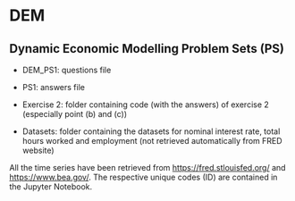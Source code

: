 # DEM
Dynamic Economic Modelling Problem Sets (PS) 
----------------------------------------------
- DEM_PS1: questions file

- PS1: answers file

- Exercise 2: folder containing code (with the answers) of exercise 2 (especially point (b) and (c))

- Datasets: folder containing the datasets for nominal interest rate, total hours worked and employment (not retrieved automatically from FRED website)

All the time series have been retrieved from https://fred.stlouisfed.org/ and https://www.bea.gov/. The respective unique codes (ID) are contained in the Jupyter Notebook.
